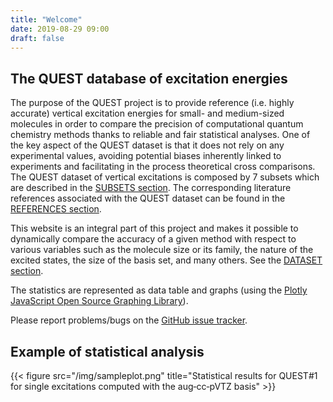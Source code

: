 ```yaml
---
title: "Welcome"
date: 2019-08-29 09:00
draft: false
---
```


## The QUEST database of excitation energies
The purpose of the QUEST project is to provide reference (i.e. highly accurate) vertical excitation energies for small- and medium-sized molecules in order to compare the precision of computational quantum chemistry methods thanks to reliable and fair statistical analyses.
One of the key aspect of the QUEST dataset is that it does not rely on any experimental values, avoiding potential biases inherently linked to experiments and facilitating in the process theoretical cross comparisons.
The QUEST dataset of vertical excitations is composed by 7 subsets which are described in the [SUBSETS section](subsets).
The corresponding literature references associated with the QUEST dataset can be found in the [REFERENCES section](references).

This website is an integral part of this project and makes it possible to dynamically compare the accuracy of a given method with respect to various variables such as the molecule size or its family, the nature of the excited states, the size of the basis set, and many others. See the [DATASET section](dataset).


The statistics are represented as data table and graphs (using the [Plotly JavaScript Open Source Graphing Library](https://plotly.com/javascript)).

Please report problems/bugs on the [GitHub issue tracker](https://github.com/LCPQ/QUESTDB_website/issues).

## Example of statistical analysis
{{< figure src="/img/sampleplot.png" title="Statistical results for QUEST#1 for single excitations computed with the aug‑cc‑pVTZ basis" >}}



